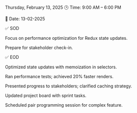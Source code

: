 Thursday, February 13, 2025
🕒 Time: 9:00 AM – 6:00 PM

📆 Date: 13-02-2025

✅ SOD

Focus on performance optimization for Redux state updates.

Prepare for stakeholder check-in.

✅ EOD

Optimized state updates with memoization in selectors.

Ran performance tests; achieved 20% faster renders.

Presented progress to stakeholders; clarified caching strategy.

Updated project board with sprint tasks.

Scheduled pair programming session for complex feature.
